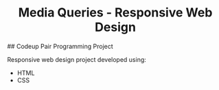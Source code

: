 <h1 align=center>Media Queries - Responsive Web Design</h1>
## Codeup Pair Programming Project

Responsive web design project developed using:
- HTML
- CSS
